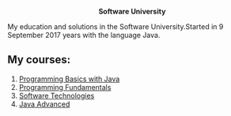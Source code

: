 <p align="center"> <strong>Software University</strong><p>


My education and solutions in the Software University.Started in 9 September 2017 years with the language Java.


## My courses:
1. <a href="https://github.com/ItsGosho/SoftUni/tree/master/%231%20Programming%20Basics%20Java"> Programming Basics with Java </a> 
2. <a href="https://github.com/ItsGosho/SoftUni/tree/master/%232%20Tech%20Module/%231.Programming%20Fundamentals"> Programming Fundamentals </a> 
3. <a href="https://github.com/ItsGosho/SoftUni/tree/master/%232%20Tech%20Module/%232.Software%20Technologies"> Software Technologies </a> 
4. <a href="https://github.com/ItsGosho/SoftUni/tree/master/%233.Java%20Professional%20Modules/%231.Java%20Fundamentals/%231.Java%20Advanced"> Java Advanced </a> 

